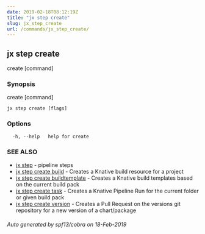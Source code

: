 ```yaml
---
date: 2019-02-18T08:12:19Z
title: "jx step create"
slug: jx_step_create
url: /commands/jx_step_create/
---
```

## jx step create

create [command]

### Synopsis

create [command]

```
jx step create [flags]
```

### Options

```
  -h, --help   help for create
```

### SEE ALSO

* [jx step](/commands/jx_step/)	 - pipeline steps
* [jx step create build](/commands/jx_step_create_build/)	 - Creates a Knative build resource for a project
* [jx step create buildtemplate](/commands/jx_step_create_buildtemplate/)	 - Creates a Knative build templates based on the current build pack
* [jx step create task](/commands/jx_step_create_task/)	 - Creates a Knative Pipeline Run for the current folder or given build pack
* [jx step create version](/commands/jx_step_create_version/)	 - Creates a Pull Request on the versions git repository for a new version of a chart/package

###### Auto generated by spf13/cobra on 18-Feb-2019
